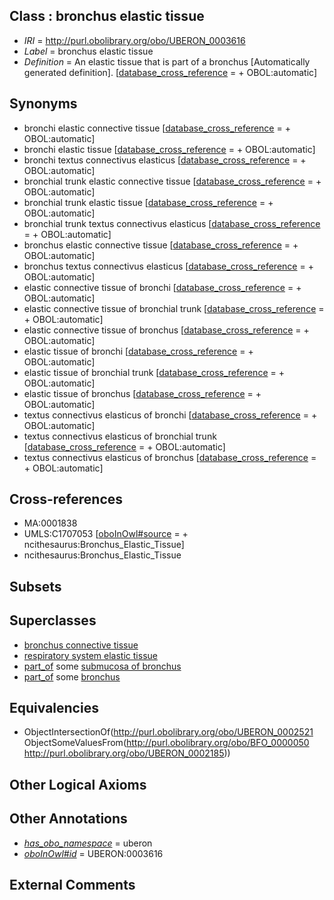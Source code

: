 
## Class : bronchus elastic tissue

 * *IRI* = http://purl.obolibrary.org/obo/UBERON_0003616
 * *Label* = bronchus elastic tissue
 * *Definition* = An elastic tissue that is part of a bronchus [Automatically generated definition]. [[database_cross_reference](../../ef/oboInOwl#hasDbXref.md) =  + OBOL:automatic]

## Synonyms

 * bronchi elastic connective tissue [[database_cross_reference](../../ef/oboInOwl#hasDbXref.md) =  + OBOL:automatic]
 * bronchi elastic tissue [[database_cross_reference](../../ef/oboInOwl#hasDbXref.md) =  + OBOL:automatic]
 * bronchi textus connectivus elasticus [[database_cross_reference](../../ef/oboInOwl#hasDbXref.md) =  + OBOL:automatic]
 * bronchial trunk elastic connective tissue [[database_cross_reference](../../ef/oboInOwl#hasDbXref.md) =  + OBOL:automatic]
 * bronchial trunk elastic tissue [[database_cross_reference](../../ef/oboInOwl#hasDbXref.md) =  + OBOL:automatic]
 * bronchial trunk textus connectivus elasticus [[database_cross_reference](../../ef/oboInOwl#hasDbXref.md) =  + OBOL:automatic]
 * bronchus elastic connective tissue [[database_cross_reference](../../ef/oboInOwl#hasDbXref.md) =  + OBOL:automatic]
 * bronchus textus connectivus elasticus [[database_cross_reference](../../ef/oboInOwl#hasDbXref.md) =  + OBOL:automatic]
 * elastic connective tissue of bronchi [[database_cross_reference](../../ef/oboInOwl#hasDbXref.md) =  + OBOL:automatic]
 * elastic connective tissue of bronchial trunk [[database_cross_reference](../../ef/oboInOwl#hasDbXref.md) =  + OBOL:automatic]
 * elastic connective tissue of bronchus [[database_cross_reference](../../ef/oboInOwl#hasDbXref.md) =  + OBOL:automatic]
 * elastic tissue of bronchi [[database_cross_reference](../../ef/oboInOwl#hasDbXref.md) =  + OBOL:automatic]
 * elastic tissue of bronchial trunk [[database_cross_reference](../../ef/oboInOwl#hasDbXref.md) =  + OBOL:automatic]
 * elastic tissue of bronchus [[database_cross_reference](../../ef/oboInOwl#hasDbXref.md) =  + OBOL:automatic]
 * textus connectivus elasticus of bronchi [[database_cross_reference](../../ef/oboInOwl#hasDbXref.md) =  + OBOL:automatic]
 * textus connectivus elasticus of bronchial trunk [[database_cross_reference](../../ef/oboInOwl#hasDbXref.md) =  + OBOL:automatic]
 * textus connectivus elasticus of bronchus [[database_cross_reference](../../ef/oboInOwl#hasDbXref.md) =  + OBOL:automatic]

## Cross-references

 * MA:0001838
 * UMLS:C1707053 [[oboInOwl#source](../../ce/oboInOwl#source.md) =  + ncithesaurus:Bronchus_Elastic_Tissue]
 * ncithesaurus:Bronchus_Elastic_Tissue

## Subsets


## Superclasses

 * [bronchus connective tissue](../../UBERON/92/UBERON_0003592.md)
 * [respiratory system elastic tissue](../../UBERON/11/UBERON_0003611.md)
 * [part_of](../../BFO/50/BFO_0000050.md) some [submucosa of bronchus](../../UBERON/57/UBERON_0001957.md)
 * [part_of](../../BFO/50/BFO_0000050.md) some [bronchus](../../UBERON/85/UBERON_0002185.md)

## Equivalencies

 * ObjectIntersectionOf(<http://purl.obolibrary.org/obo/UBERON_0002521> ObjectSomeValuesFrom(<http://purl.obolibrary.org/obo/BFO_0000050> <http://purl.obolibrary.org/obo/UBERON_0002185>))

## Other Logical Axioms


## Other Annotations

 * *[has_obo_namespace](../../ce/oboInOwl#hasOBONamespace.md)* = uberon
 * *[oboInOwl#id](../../id/oboInOwl#id.md)* = UBERON:0003616

## External Comments

